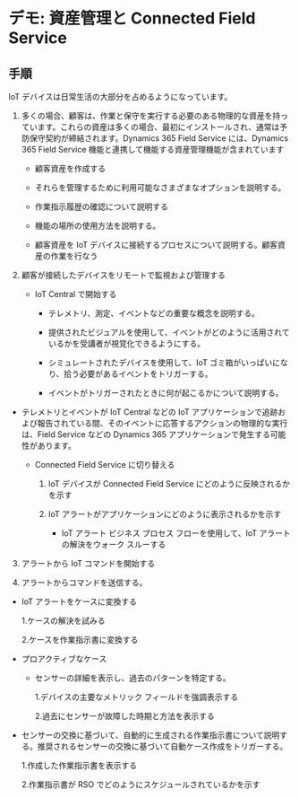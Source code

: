 ﻿---
demo:
    title: 'デモ: 資産管理と Connected Field Service'
    module: 'モジュール 4: Dynamics 365 Customer Service の基礎を学ぶ'
---

# デモ: 資産管理と Connected Field Service

## 手順

IoT デバイスは日常生活の大部分を占めるようになっています。 

1. 多くの場合、顧客は、作業と保守を実行する必要のある物理的な資産を持っています。これらの資産は多くの場合、最初にインストールされ、通常は予防保守契約が締結されます。Dynamics 365 Field Service には、Dynamics 365 Field Service 機能と連携して機能する資産管理機能が含まれています 

	- 顧客資産を作成する

	- それらを管理するために利用可能なさまざまなオプションを説明する。 

	- 作業指示履歴の確認について説明する

	- 機能の場所の使用方法を説明する。 

	- 顧客資産を IoT デバイスに接続するプロセスについて説明する。顧客資産の作業を行なう

 

2. 顧客が接続したデバイスをリモートで監視および管理する

	- IoT Central で開始する

		- テレメトリ、測定、イベントなどの重要な概念を説明する。 

		- 提供されたビジュアルを使用して、イベントがどのように活用されているかを受講者が視覚化できるようにする。 

		- シミュレートされたデバイスを使用して、IoT ゴミ箱がいっぱいになり、拾う必要があるイベントをトリガーする。 

		- イベントがトリガーされたときに何が起こるかについて説明する。 

- テレメトリとイベントが IoT Central などの IoT アプリケーションで追跡および報告されている間、そのイベントに応答するアクションの物理的な実行は、Field Service などの Dynamics 365 アプリケーションで発生する可能性があります。 

	- Connected Field Service に切り替える

		1. IoT デバイスが Connected Field Service にどのように反映されるかを示す

		2. IoT アラートがアプリケーションにどのように表示されるかを示す

			- IoT アラート ビジネス プロセス フローを使用して、IoT アラートの解決をウォーク スルーする

3. アラートから IoT コマンドを開始する

4. アラートからコマンドを送信する。 

- IoT アラートをケースに変換する

	1.ケースの解決を試みる

	2.ケースを作業指示書に変換する

- プロアクティブなケース

	- センサーの詳細を表示し、過去のパターンを特定する。 

		1.デバイスの主要なメトリック フィールドを強調表示する

		2.過去にセンサーが故障した時期と方法を表示する 

- センサーの交換に基づいて、自動的に生成される作業指示書について説明する。推奨されるセンサーの交換に基づいて自動ケース作成をトリガーする。 

	1.作成した作業指示書を表示する 

	2.作業指示書が RSO でどのようにスケジュールされているかを示す
